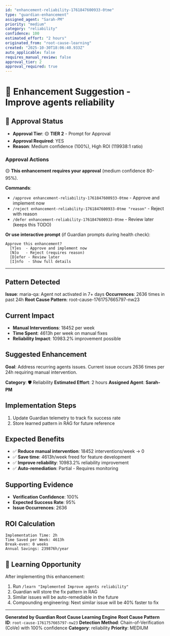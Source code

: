 ```yaml
---
id: "enhancement-reliability-1761847600933-0tme"
type: "guardian-enhancement"
assigned_agent: "Sarah-PM"
priority: "medium"
category: "reliability"
confidence: 100
estimated_effort: "2 hours"
originated_from: "root-cause-learning"
created: "2025-10-30T18:06:40.933Z"
auto_applicable: false
requires_manual_review: false
approval_tier: 2
approval_required: true
---
```


# 🚀 Enhancement Suggestion - Improve agents reliability

## 🔐 Approval Status

- **Approval Tier**: 🟡 **TIER 2** - Prompt for Approval
- **Approval Required**: YES
- **Reason**: Medium confidence (100%), High ROI (119938:1 ratio)

### Approval Actions

🟡 **This enhancement requires your approval** (medium confidence 80-95%).

**Commands**:
- `/approve enhancement-reliability-1761847600933-0tme` - Approve and implement now
- `/reject enhancement-reliability-1761847600933-0tme "reason"` - Reject with reason
- `/defer enhancement-reliability-1761847600933-0tme` - Review later (keeps this TODO)

**Or use interactive prompt** (if Guardian prompts during health check):
```
Approve this enhancement?
  [Y]es  - Approve and implement now
  [N]o   - Reject (requires reason)
  [D]efer - Review later
  [I]nfo  - Show full details
```

---

## Pattern Detected

**Issue**: maria-qa: Agent not activated in 7+ days
**Occurrences**: 2636 times in past 24h
**Root Cause Pattern**: root-cause-1761757665797-nw23

## Current Impact

- **Manual Interventions**: 18452 per week
- **Time Spent**: 4613h per week on manual fixes
- **Reliability Impact**: 10983.2% improvement possible

## Suggested Enhancement

**Goal**: Address recurring agents issues. Current issue occurs 2636 times per 24h requiring manual intervention.

**Category**: 🛡️ Reliability
**Estimated Effort**: 2 hours
**Assigned Agent**: **Sarah-PM**

## Implementation Steps

1. Update Guardian telemetry to track fix success rate
2. Store learned pattern in RAG for future reference

## Expected Benefits

- ✅ **Reduce manual intervention**: 18452 interventions/week → 0
- ✅ **Save time**: 4613h/week freed for feature development
- ✅ **Improve reliability**: 10983.2% reliability improvement
- ✅ **Auto-remediation**: Partial - Requires monitoring

## Supporting Evidence

- **Verification Confidence**: 100%
- **Expected Success Rate**: 95%
- **Issue Occurrences**: 2636

## ROI Calculation

```
Implementation Time: 2h
Time Saved per Week: 4613h
Break-even: 0 weeks
Annual Savings: 239876h/year
```

## 🧠 Learning Opportunity

After implementing this enhancement:

1. Run `/learn "Implemented Improve agents reliability"`
2. Guardian will store the fix pattern in RAG
3. Similar issues will be auto-remediable in the future
4. Compounding engineering: Next similar issue will be 40% faster to fix

---

**Generated by Guardian Root Cause Learning Engine**
**Root Cause Pattern ID**: `root-cause-1761757665797-nw23`
**Detection Method**: Chain-of-Verification (CoVe) with 100% confidence
**Category**: reliability
**Priority**: MEDIUM